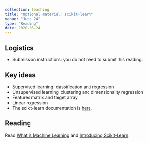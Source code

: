 ```yaml
---
collection: teaching
title: "Optional material: scikit-learn"
venue: "June 24"
type: "Reading"
date: 2020-06-24
---
```

## Logistics
* Submission instructions: you do not need to submit this reading.

## Key ideas
* Supervised learning: classification and regression
* Unsupervised learning: clustering and dimensionality regression
* Features matrix and target array
* Linear regression
* The scikit-learn documentation is [here](https://scikit-learn.org/stable/).


## Reading
Read [What is Machine Learning](https://colab.research.google.com/github/jakevdp/PythonDataScienceHandbook/blob/master/notebooks/05.01-What-Is-Machine-Learning.ipynb) and [Introducing Scikit-Learn](https://colab.research.google.com/github/jakevdp/PythonDataScienceHandbook/blob/master/notebooks/05.02-Introducing-Scikit-Learn.ipynb).
